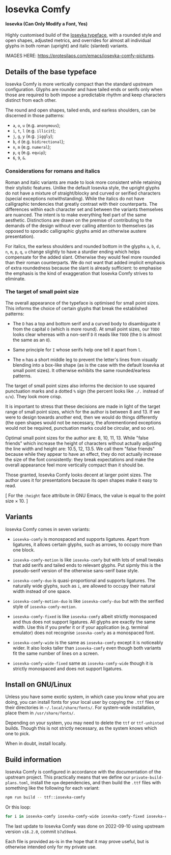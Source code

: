 # Iosevka Comfy
#### Iosevka (Can Only Modify a Font, Yes)

Highly customised build of the [Iosevka
typeface](https://github.com/be5invis/Iosevka), with a rounded style and
open shapes, adjusted metrics, and overrides for almost all individual
glyphs in both roman (upright) and italic (slanted) variants.

IMAGES HERE: <https://protesilaos.com/emacs/iosevka-comfy-pictures>.

## Details of the base typeface

Iosevka Comfy is more vertically compact than the standard upstream
configuration.  Glyphs are rounder and have tailed ends or serifs only
when those are required to both impose a predictable rhythm and keep
characters distinct from each other.

The round and open shapes, tailed ends, and earless shoulders, can be
discerned in those patterns:

* `a`, `o`, `u` (e.g. `anonymous`);
* `i`, `t`, `l` (e.g. `illicit`);
* `j`, `g`, `y` (e.g. `jiggly`);
* `b`, `d` (e.g. `bidirectional`);
* `n`, `m` (e.g. `numeral`);
* `p`, `q` (e.g. `equip`);
* `6`, `9`, `&`.

### Considerations for romans and italics

Roman and italic variants are made to look more consistent while
retaining their stylistic features.  Unlike the default Iosevka style,
the upright glyphs do not have a mixture of straight/blocky and curved
or serified characters (special exceptions notwithstanding).  While the
italics do not have calligraphic tendencies that greatly contrast with
their counterparts.  The differences within each character set and
between the variants themselves are nuanced.  The intent is to make
everything feel part of the same aesthetic.  Distinctions are drawn on
the premise of contributing to the demands of the design without ever
calling attention to themselves (as opposed to sporadic calligraphic
glyphs amid an otherwise austere presentation).

For italics, the earless shoulders and rounded bottom in the glyphs `a`,
`b`, `d,` `n`, `m`, `p`, `q`, `u` change slightly to have a sturdier
ending which helps compensate for the added slant.  Otherwise they would
feel more rounded than their roman counterparts.  We do not want that
added implicit emphasis of extra roundedness because the slant is
already sufficient: to emphasise the emphasis is the kind of
exaggeration that Iosevka Comfy strives to eliminate.

### The target of small point size

The overall appearance of the typeface is optimised for small point
sizes.  This informs the choice of certain glyphs that break the
established patterns:

* The `D` has a top and bottom serif and a curved body to disambiguate
  it from the capital `O` (which is more round).  At small point sizes,
  our `TODO` looks clear whereas with a non-serif `D` it reads like
  `TOOO` (the `D` is almost the same as an `O`).

* Same principle for `I` whose serifs help one tell it apart from `l`.

* The `m` has a short middle leg to prevent the letter's lines from
  visually blending into a box-like shape (as is the case with the
  default Iosevka at small point sizes).  It otherwise exhibits the same
  rounded/earless patterns.

The target of small point sizes also informs the decision to use squared
punctuation marks and a dotted `%` sign (the percent looks like `./.`
instead of `o/o`).  They look more crisp.

It is important to stress that these decisions are made in light of the
target range of small point sizes, which for the author is between 8
and 13.  If we were to design towards another end, then we would do
things differently (the open shapes would not be necessary, the
aforementioned exceptions would not be required, punctuation marks could
be circular, and so on).

Optimal small point sizes for the author are: 8, 10, 11, 13.  While
"false friends" which increase the height of characters without actually
adjusting the line width and height are: 10.5, 12, 13.5.  We call them
"false friends" because while they appear to have an effect, they do not
actually increase the size of the font consistently: they break
expectations and make the overall appearance feel more vertically
compact than it should be.

Those granted, Iosevka Comfy looks decent at larger point sizes.  The
author uses it for presentations because its open shapes make it easy to
read.

[ For the `:height` face attribute in GNU Emacs, the value is equal to
  the point size × 10. ]

## Variants

Iosevka Comfy comes in seven variants:

* `iosevka-comfy` is monospaced and supports ligatures.  Apart from
  ligatures, it allows certain glyphs, such as arrows, to occupy more
  than one block.

* `iosevka-comfy-motion` is like `iosevka-comfy` but with lots of small
  tweaks that add serifs and tailed ends to relevant glyphs.  Put sipmly
  this is the pseudo-serif version of the otherwise sans-serif base
  style.

* `iosevka-comfy-duo` is quasi-proportional and supports ligatures.  The
  naturally wide glyphs, such as `i`, are allowed to occupy their
  natural width instead of one space.

* `iosevka-comfy-motion-duo` is like `iosevka-comfy-duo` but with the
  serified style of `iosevka-comfy-motion`.

* `iosevka-comfy-fixed` is like `iosevka-comfy` albeit strictly
  monospaced and thus does not support ligatures.  All glyphs are
  exactly the same width.  Use this if you prefer it or if your
  application (e.g. terminal emulator) does not recognise
  `iosevka-comfy` as a monospaced font.

* `iosevka-comfy-wide` is the same as `iosevka-comfy` except it is
  noticeably wider.  It also looks taller than `iosevka-comfy` even
  though both variants fit the same number of lines on a screen.

* `iosevka-comfy-wide-fixed` same as `iosevka-comfy-wide` though it is
  strictly monospaced and does not support ligatures.

## Install on GNU/Linux

Unless you have some exotic system, in which case you know what you are
doing, you can install fonts for your local user by copying the `.ttf`
files or their directories in `~/.local/share/fonts/`.  For system-wide
installation, place them in `/usr/share/fonts/`.

Depending on your system, you may need to delete the `ttf` or
`ttf-unhinted` builds.  Though this is not strictly necessary, as the
system knows which one to pick.

When in doubt, install locally.

## Build information

Iosevka Comfy is configured in accordance with the documentation of the
upstream project.  This practically means that we define our
`private-build-plans.toml`, install the `npm` dependencies, and then
build the `.ttf` files with something like the following for each
variant:

```sh
npm run build -- ttf::iosevka-comfy
```

Or this loop:

```sh
for i in iosevka-comfy iosevka-comfy-wide iosevka-comfy-fixed iosevka-comfy-wide-fixed iosevka-comfy-motion iosevka-comfy-duo iosevka-comfy-motion-duo ; do npm run build -- ttf::$i ; done
```

The last update to Iosevka Comfy was done on 2022-09-10 using upstream
version `v16.2.0`, commit `b7a59ee4`.

Each file is provided as-is in the hope that it may prove useful, but
is otherwise intended only for my private use.
